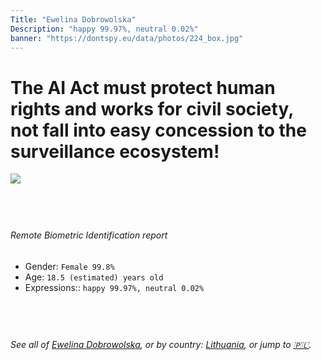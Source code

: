 ```yaml
---
Title: "Ewelina Dobrowolska"
Description: "happy 99.97%, neutral 0.02%"
banner: "https://dontspy.eu/data/photos/224_box.jpg"
---
```


# The AI Act must protect human rights and works for civil society, not fall into easy concession to the surveillance ecosystem!

<link rel="stylesheet" type="text/css" href="/css/blog.css" />

<div class="is-fake" hidden>

_This is a **fake picture**_, we collect these anyway [because the AI Act](why-deepfake) negotiation moves in a way that would create more mess in our lives! for a longer explanation, read [The Dual Threat: How Losing the Biometric Battle Fuels Deepfake Proliferation](/blog/the-dual-threat-how-losing-the-biometric-battle-fuels-deepfake-proliferation/)

</div>

<!-- <img src="https://dontspy.eu/data/photos/54_box.jpg" /> -->
<img src="https://dontspy.eu/data/photos/224_box.jpg" />

## <br>

###### Remote Biometric Identification report

* <span class="label">Gender:</span> `Female 99.8%`
* <span class="label">Age:</span> `18.5 (estimated) years old`
* <span class="label">Expressions::</span> `happy 99.97%, neutral 0.02%`

## <br>

###### See all of [Ewelina Dobrowolska](/policymaker#Ewelina%20Dobrowolska), or by country: [Lithuania](/country#Lithuania), or jump to [🇵🇱](/x/165).

## <br>